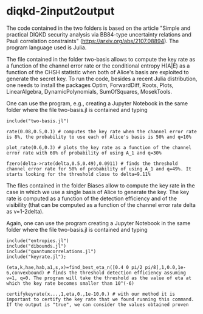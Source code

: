 # diqkd-2input2output

The code contained in the two folders is based on the article "Simple and practical DIQKD security analysis via BB84-type uncertainty relations and Pauli correlation constraints" (https://arxiv.org/abs/2107.08894). The program language used is Julia.

The file contained in the folder two-basis allows to compute the key rate as a function of the channel error rate or the conditional entropy H(A|E) as a function of the CHSH statistic when both of Alice's basis are exploited to generate the secret key. To run the code, besides a recent Julia distribution, one needs to install the packages Optim, ForwardDiff, Roots, Plots, LinearAlgebra, DynamicPolynomials, SumOfSquares, MosekTools.

One can use the program, e.g., creating a Jupyter Notebook in the same folder where the file two-basis.jl is contained and typing

    include("two-basis.jl")
    
    rate(0.08,0.5,0.1) # computes the key rate when the channel error rate is 8%, the probability to use each of Alice's basis is 50% and q=10%
    
    plot_rate(0.6,0.3) # plots the key rate as a function of the channel error rate with 60% of probability of using A_1 and q=30%
    
    fzero(delta->rate(delta,0.5,0.49),0.0911) # finds the threshold channel error rate for 50% of probability of using A_1 and q=49%. It starts looking for the threshold close to delta=9.11%

The files contained in the folder Biases allow to compute the key rate in the case in which we use a single basis of Alice to generate the key. The key rate is computed as a function of the detection efficiency and of the visibility (that can be computed as a function of the channel error rate delta as v=1-2delta).

Again, one can use the program creating a Jupyter Notebook in the same folder where the file two-basis.jl is contained and typing

    include("entropies.jl")
    include("dibounds.jl")
    include("quantumcorrelations.jl")
    include("keyrate.jl");
    
    (eta,k,hae,hab,a1,s,x)=find_best_eta_n([0.4 0 pi/2 pi/8],1,0.0,1e-6,convexbound) # finds the threshold detection efficiency assuming v=1, q=0. The program will take the threshold as the value of eta at which the key rate becomes smaller than 10^(-6)
    
    certifykeyrate(x...,1,eta,0.,1e-10,0.) # with our method it is important to certify the key rate that we found running this command. If the output is "true", we can consider the values obtained proven
